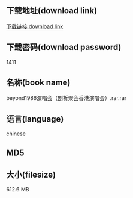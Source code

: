 ## 下载地址(download link)
[下载链接 download link](https://tutu365.netlify.app/?s=beyond1986%E6%BC%94%E5%94%B1%E4%BC%9A%EF%BC%88%E5%89%96%E6%9E%90%E8%81%9A%E4%BC%9A%E9%A6%99%E6%B8%AF%E6%BC%94%E5%94%B1%E4%BC%9A%EF%BC%89.rar)

## 下载密码(download password)
1411

## 名称(book name)
beyond1986演唱会（剖析聚会香港演唱会）.rar.rar

## 语言(language)
chinese

## MD5


## 大小(filesize)
612.6 MB
